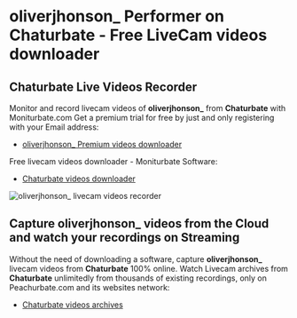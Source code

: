 # oliverjhonson_ Performer on Chaturbate - Free LiveCam videos downloader

## Chaturbate Live Videos Recorder

Monitor and record livecam videos of **oliverjhonson_** from **Chaturbate** with Moniturbate.com
Get a premium trial for free by just and only registering with your Email address:
* [oliverjhonson_ Premium videos downloader](https://moniturbate.com/request-demo-licence-key.html)

Free livecam videos downloader - Moniturbate Software:
* [Chaturbate videos downloader](https://moniturbate.com/moniturbate-download-software.html)

![oliverjhonson_ livecam videos recorder](https://peachurnet.com/templates/moniturbate-software.png)


## Capture oliverjhonson_ videos from the Cloud and watch your recordings on Streaming

Without the need of downloading a software, capture **oliverjhonson_** livecam videos from **Chaturbate** 100% online.
Watch Livecam archives from **Chaturbate** unlimitedly from thousands of existing recordings, only on Peachurbate.com and its websites network:
* [Chaturbate videos archives](https://peachurnet.com/)